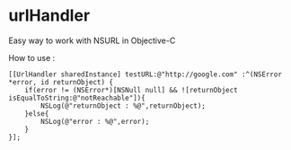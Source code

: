 urlHandler
==========

Easy way to work with NSURL in Objective-C 

How to use :

	[[UrlHandler sharedInstance] testURL:@"http://google.com" :^(NSError *error, id returnObject) {
	    if(error != (NSError*)[NSNull null] && ![returnObject isEqualToString:@"notReachable"]){
	        NSLog(@"returnObject : %@",returnObject);
	    }else{
	        NSLog(@"error : %@",error);
	    }
	}];